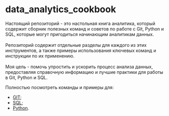 # data_analytics_cookbook<br>
Настоящий репозиторий - это настольная книга аналитика, который содержит сборник полезных команд и советов по работе с Git, Python и SQL, которые могут пригодиться начинающим аналитикам данных.<br><br>
Репозиторий содержит отдельные разделы для каждого из этих инструментов, а также примеры использования ключевых команд и инструкции по их применению.<br><br>
Моя цель - помочь упростить и ускорить процесс анализа данных, предоставляя справочную информацию и лучшие практики для работы в Git, Python и SQL.

Полностью посмотреть команды и примеры для:
* [GIT](GIT/GIT.md);
* [SQL](https://github.com/Vedomant/data_analytics_cookbook/blob/305e104f2ac00ba9d1c1a0dda1fa8645f0ca56a3/SQL/SQL.md);
* [Python](https://github.com/Vedomant/data_analytics_cookbook/blob/049a7d2707626aeea7af91619d4bd5167bfd3486/Python/Python.md).
